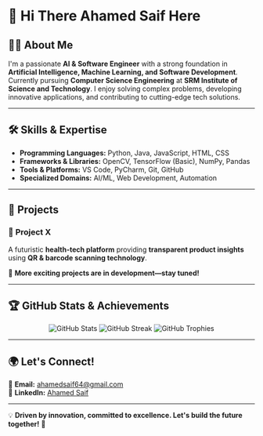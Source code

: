 # 🚀 Hi There Ahamed Saif Here

## 👨‍💻 About Me
I'm a passionate **AI & Software Engineer** with a strong foundation in **Artificial Intelligence, Machine Learning, and Software Development**. Currently pursuing **Computer Science Engineering** at **SRM Institute of Science and Technology**. I enjoy solving complex problems, developing innovative applications, and contributing to cutting-edge tech solutions.

---
## 🛠 Skills & Expertise
- **Programming Languages:** Python, Java, JavaScript, HTML, CSS  
- **Frameworks & Libraries:** OpenCV, TensorFlow (Basic), NumPy, Pandas  
- **Tools & Platforms:** VS Code, PyCharm, Git, GitHub  
- **Specialized Domains:** AI/ML, Web Development, Automation

---
## 🚀 Projects
### 🔹 **Project X**
A futuristic **health-tech platform** providing **transparent product insights** using **QR & barcode scanning technology**.

📌 **More exciting projects are in development—stay tuned!**

---
## 🏆 GitHub Stats & Achievements
<p align="center">
  <img src="https://github-readme-stats.vercel.app/api?username=AhamedSaif&show_icons=true&theme=dark" alt="GitHub Stats" />
  <img src="https://github-readme-streak-stats.herokuapp.com/?user=AhamedSaif&theme=dark" alt="GitHub Streak" />
  <img src="https://github-profile-trophy.vercel.app/?username=AhamedSaif&theme=darkhub&no-frame=true&margin-w=15" alt="GitHub Trophies" />
</p>

---
## 🌍 Let's Connect!
📧 **Email:** [ahamedsaif64@gmail.com](mailto:ahamedsaif64@gmail.com)  
🔗 **LinkedIn:** [Ahamed Saif](https://www.linkedin.com/in/ahamed-saif-394858291/)

---
💡 **Driven by innovation, committed to excellence. Let's build the future together!** 🚀

